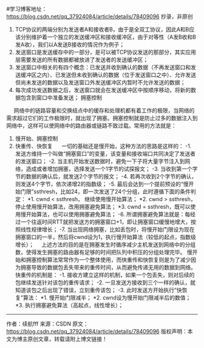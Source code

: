 #学习博客地址：https://blog.csdn.net/qq_37924084/article/details/78409096
抄录，非原创
1. TCP协议的两端分别为发送者A和接收者B，由于是全双工协议，因此A和B应该分别维护着一个独立的发送缓冲区和接收缓冲区，由于对等性（A发B收和B发A收），我们以A发送B接收的情况作为例子；
2. 发送窗口是发送缓存中的一部分，是可以被TCP协议发送的那部分，其实应用层需要发送的所有数据都被放进了发送者的发送缓冲区；
3. 发送窗口中相关的有四个概念：已发送并收到确认的数据（不再发送窗口和发送缓冲区之内）、已发送但未收到确认的数据（位于发送窗口之中）、允许发送但尚未发送的数据以及发送窗口外发送缓冲区内暂时不允许发送的数据；
4. 每次成功发送数据之后，发送窗口就会在发送缓冲区中按顺序移动，将新的数据包含到窗口中准备发送；
拥塞控制

     网络中的链路容量和交换结点中的缓存和处理机都有着工作的极限，当网络的需求超过它们的工作极限时，就出现了拥塞。拥塞控制就是防止过多的数据注入到网络中，这样可以使网络中的路由器或链路不致过载。常用的方法就是：
1. 慢开始、拥塞控制
2. 快重传、快恢复
     一切的基础还是慢开始，这种方法的思路是这样的：
-1. 发送方维持一个叫做“拥塞窗口”的变量，该变量和接收端口共同决定了发送者的发送窗口；
-2. 当主机开始发送数据时，避免一下子将大量字节注入到网络，造成或者增加拥塞，选择发送一个1字节的试探报文；
-3. 当收到第一个字节的数据的确认后，就发送2个字节的报文；
-4. 若再次收到2个字节的确认，则发送4个字节，依次递增2的指数级；
-5. 最后会达到一个提前预设的“慢开始门限”ssthresh，比如24，即一次发送了24个分组，此时遵循下面的条件判定：
*1. cwnd < ssthresh， 继续使用慢开始算法；
*2. cwnd > ssthresh，停止使用慢开始算法，改用拥塞避免算法；
*3. cwnd = ssthresh，既可以使用慢开始算法，也可以使用拥塞避免算法；
-6. 所谓拥塞避免算法就是：每经过一个往返时间RTT就把发送方的拥塞窗口+1，即让拥塞窗口缓慢地增大，按照线性规律增长；
-7. 当出现网络拥塞，比如丢包时，将慢开始门限设为现在拥塞窗口的一半，然后将cwnd设为1，执行慢开始算法（较低的起点，指数级增长）；
   
  上述方法的目的是在拥塞发生时循序减少主机发送到网络中的分组数，使得发生拥塞的路由器有足够的时间把队列中积压的分组处理完毕。
  慢开始和拥塞控制算法常常作为一个整体使用，而快重传和快恢复则是为了减少因为拥塞导致的数据包丢失带来的重传时间，从而避免传递无用的数据到网络。
  快重传的机制是：
-1. 接收方建立这样的机制，如果一个包丢失，则对后续的包继续发送针对该包的重传请求；
-2. 一旦发送方接收到三个一样的确认，就知道该包之后出现了错误，立刻重传该包；
-3. 此时发送方开始执行“快恢复”算法：
*1. 慢开始门限减半；
*2. cwnd设为慢开始门限减半后的数值；
*3. 执行拥塞避免算法（高起点，线性增长）；
--------------------- 
作者：续航fff 
来源：CSDN 
原文：https://blog.csdn.net/qq_37924084/article/details/78409096 
版权声明：本文为博主原创文章，转载请附上博文链接！
